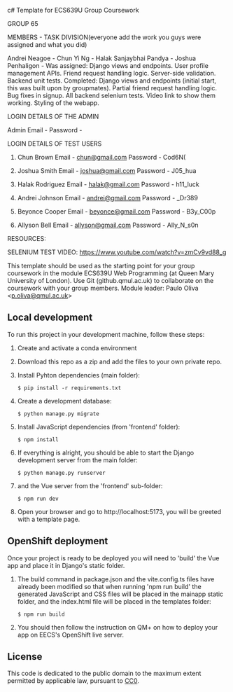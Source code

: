 c# Template for ECS639U Group Coursework

GROUP 65 

MEMBERS - TASK DIVISION(everyone add the work you guys were assigned and what you did)

Andrei Neagoe - 
Chun Yi Ng - 
Halak Sanjaybhai Pandya - 
Joshua Penhaligon - Was assigned: Django views and endpoints. User profile management APIs. Friend request handling logic. Server-side validation. Backend unit tests. Completed: Django views and endpoints (initial start, this was built upon by groupmates). Partial friend request handling logic. Bug fixes in signup. All backend selenium tests. Video link to show them working. Styling of the webapp. 

<!------------------- END OF SECTION -------------------->

LOGIN DETAILS OF THE ADMIN

Admin 
Email - 
Password - 


LOGIN DETAILS OF TEST USERS

1. Chun Brown
Email - chun@gmail.com
Password - Cod6N(

2. Joshua Smith
Email - joshua@gmail.com
Password - J05_hua

3. Halak Rodriguez
Email - halak@gmail.com
Password - h11_luck

4. Andrei Johnson
Email - andrei@gmail.com
Password -  _Dr389

5. Beyonce Cooper
Email - beyonce@gmail.com
Password - B3y_C00p 

6. Allyson Bell
Email - allyson@gmail.com
Password - Ally_N_s0n

<!------------------- END OF SECTION -------------------->

RESOURCES:

SELENIUM TEST VIDEO: https://www.youtube.com/watch?v=zmCv9vd88_g


This template should be used as the starting point for your group coursework in the module ECS639U Web Programming (at Queen Mary University of London). Use Git (github.qmul.ac.uk) to collaborate on the coursework with your group members. Module leader: Paulo Oliva <[p.oliva@qmul.ac.uk](mailto:p.oliva@qmul.ac.uk)>

## Local development

To run this project in your development machine, follow these steps:

1. Create and activate a conda environment

2. Download this repo as a zip and add the files to your own private repo.

3. Install Pyhton dependencies (main folder):

    ```console
    $ pip install -r requirements.txt
    ```

4. Create a development database:

    ```console
    $ python manage.py migrate
    ```

5. Install JavaScript dependencies (from 'frontend' folder):

    ```console
    $ npm install
    ```

6. If everything is alright, you should be able to start the Django development server from the main folder:

    ```console
    $ python manage.py runserver
    ```

7. and the Vue server from the 'frontend' sub-folder:

    ```console
    $ npm run dev
    ```

8. Open your browser and go to http://localhost:5173, you will be greeted with a template page.

## OpenShift deployment

Once your project is ready to be deployed you will need to 'build' the Vue app and place it in Django's static folder.

1. The build command in package.json and the vite.config.ts files have already been modified so that when running 'npm run build' the generated JavaScript and CSS files will be placed in the mainapp static folder, and the index.html file will be placed in the templates folder:

    ```console
    $ npm run build
    ```

2. You should then follow the instruction on QM+ on how to deploy your app on EECS's OpenShift live server.

## License

This code is dedicated to the public domain to the maximum extent permitted by applicable law, pursuant to [CC0](http://creativecommons.org/publicdomain/zero/1.0/).
